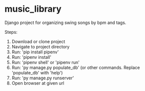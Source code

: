 # music_library
Django project for organizing swing songs by bpm and tags.

Steps:
1. Download or clone project
2. Navigate to project directory
3. Run: 'pip install pipenv'
4. Run: 'pipenv install'
5. Run: 'pipenv shell' or 'pipenv run'
6. Run: 'py manage.py populate_db' (or other commands. Replace 'populate_db' with 'help')
7. Run: 'py manage.py runserver'
8. Open browser at given url
